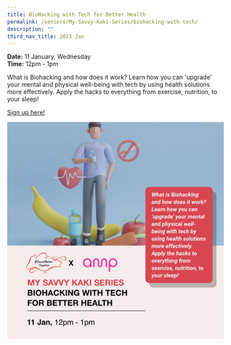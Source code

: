 ```yaml
---
title: BioHacking with Tech for Better Health
permalink: /seniors/My-Savvy-Kaki-Series/biohacking-with-tech/
description: ""
third_nav_title: 2023 Jan
---
```


**Date:** 11 January, Wednesday
<br> **Time:** 12pm - 1pm

What is Biohacking and how does it work? Learn how you can 'upgrade' your mental and physical well-being with tech by using health solutions more effectively. Apply the hacks to everything from exercise, nutrition, to your sleep! 

[Sign up here!](https://go.gov.sg/wa-biohacking-jan23)

![free webinar on biohacking with tech for better health](/images/Jan%202023/Seniors_11%20Jan2023.jpeg)